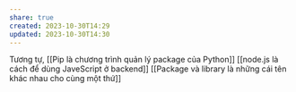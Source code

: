 ```yaml
---
share: true
created: 2023-10-30T14:29
updated: 2023-10-30T14:30
---
```

Tương tự, [[Pip là chương trình quản lý package của Python]]
[[node.js là cách để dùng JaveScript ở backend]]
[[Package và library là những cái tên khác nhau cho cùng một thứ]]
